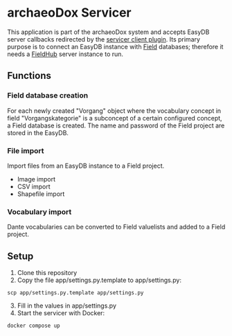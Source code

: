 # archaeoDox Servicer

This application is part of the archaeoDox system and accepts EasyDB server callbacks redirected by the [servicer client plugin](https://github.com/gbv/archaeodox-easydb-servicer-client-plugin). Its primary purpose is to connect an EasyDB instance with [Field](https://github.com/dainst/idai-field) databases; therefore it needs a [FieldHub](https://github.com/dainst/idai-field/tree/master/server) server instance to run.


## Functions

### Field database creation
For each newly created "Vorgang" object where the vocabulary concept in field "Vorgangskategorie" is a subconcept of a certain configured concept, a Field database is created. The name and password of the Field project are stored in the EasyDB.

### File import
Import files from an EasyDB instance to a Field project.
* Image import
* CSV import
* Shapefile import

### Vocabulary import
Dante vocabularies can be converted to Field valuelists and added to a Field project.


## Setup

1. Clone this repository
2. Copy the file app/settings.py.template to app/settings.py:
```
scp app/settings.py.template app/settings.py
```
3. Fill in the values in app/settings.py
4. Start the servicer with Docker:
```
docker compose up
```
